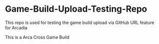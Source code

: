 # Game-Build-Upload-Testing-Repo
This repo is used for testing the game build upload via GitHub URL feature for Arcadia

This is a Arca Cross Game Build

